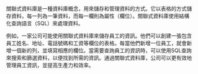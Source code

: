 關聯式資料庫是一種資料庫概念，用來儲存和管理資料的方式。它以表格的方式儲存資料，每一列為一筆資料，而每一欄則為屬性（欄位）。關聯式資料庫使用結構化查詢語言（SQL）來處理資料。

例如，一家公司可能使用關聯式資料庫來儲存員工的資訊。他們可以創建一張包含員工姓名、地址、電話號碼和工資等欄位的表格。每當他們新增一位員工，就會新增一個新的列，並填寫相應的欄位。當需要查詢員工的資訊時，可以使用SQL查詢來搜索和篩選資料，以便找到所需的資訊。通過關聯式資料庫，公司可以更有效地管理員工資訊，並提高生產力和效率。